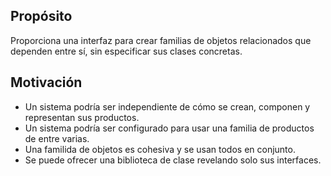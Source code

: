 ## Propósito
Proporciona una interfaz para crear familias de objetos relacionados que dependen entre sí, sin especificar sus clases concretas.

## Motivación
- Un sistema podría ser independiente de cómo se crean, componen y representan sus productos.
- Un sistema podría ser configurado para usar una familia de productos de entre varias.
- Una familida de objetos es cohesiva y se usan todos en conjunto.
- Se puede ofrecer una biblioteca de clase revelando solo sus interfaces.